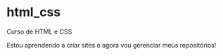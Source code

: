 # html_css
 Curso de HTML e CSS

 Estou aprendendo a criar sites e agora vou gerenciar meus repositórios!
